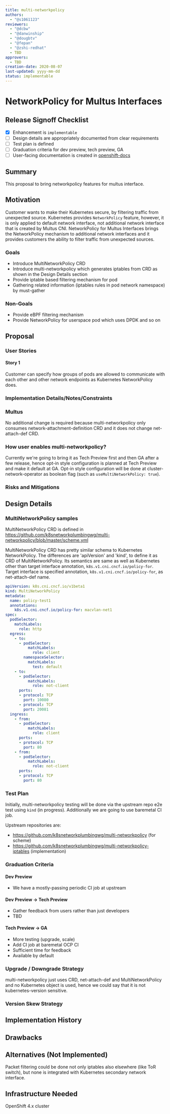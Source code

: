 ```yaml
---
title: multi-networkpolicy
authors:
  - "@s1061123"
reviewers:
  - "@dcbw"
  - "@danwinship"
  - "@dougbtv"
  - "@fepan"
  - "@zshi-redhat"
  - TBD
approvers:
  - TBD
creation-date: 2020-08-07
last-updated: yyyy-mm-dd
status: implementable
---
```


# NetworkPolicy for Multus Interfaces

## Release Signoff Checklist

- [x] Enhancement is `implementable`
- [ ] Design details are appropriately documented from clear requirements
- [ ] Test plan is defined
- [ ] Graduation criteria for dev preview, tech preview, GA
- [ ] User-facing documentation is created in [openshift-docs](https://github.com/openshift/openshift-docs/)

## Summary

This proposal to bring networkpolicy features for multus interface.

## Motivation

Customer wants to make their Kubernetes secure, by filtering traffic from
unexpected source. Kubernetes provides `NetworkPolicy` feature, however, it
is only applied to default network interface, not additional network interface
that is created by Multus CNI.  NetworkPolicy for Multus Interfaces brings the NetworkPolicy
mechanism to additional network interfaces and it provides customers the ability to filter
traffic from unexpected sources.

### Goals

- Introduce MultiNetworkPolicy CRD
- Introduce multi-networkpolicy which generates iptables from CRD as shown in the Design Details section
- Provide iptable based filtering mechanism for pod
- Gathering related information (iptables rules in pod network namespace) by must-gather

### Non-Goals

- Provide eBPF filtering mechanism
- Provide NetworkPolicy for userspace pod which uses DPDK and so on

## Proposal

### User Stories

#### Story 1

Customer can specify how groups of pods are allowed to communicate with each other
and other network endpoints as Kubernetes NetworkPolicy does.

### Implementation Details/Notes/Constraints

### Multus

No additional change is required because multi-networkpolicy only consumes
network-attachment-definition CRD and it does not change net-attach-def CRD.

### How user enables multi-networkpolicy?

Currently we're going to bring it as Tech Preview first and then GA after a few release,
hence opt-in style configuration is planned at Tech Preview and make it default at GA.
Opt-in style configuration will be done at cluster-network-operator as boolean flag
(such as `useMultiNetworkPolicy: true`).


### Risks and Mitigations

## Design Details

### MultiNetworkPolicy samples

MultiNetworkPolicy CRD is defined in https://github.com/k8snetworkplumbingwg/multi-networkpolicy/blob/master/scheme.yml

MultiNetworkPolicy CRD has pretty similar schema to Kubernetes NetworkPolicy. The differences are
'apiVersion' and 'kind', to define it as CRD of MultiNetworkPolicy. Its semantics are same as well
as Kubernetes other than target interface annotation, `k8s.v1.cni.cncf.io/policy-for`. Target interface
is specified annotation, `k8s.v1.cni.cncf.io/policy-for`, as net-attach-def name.

```yaml
apiVersion: k8s.cni.cncf.io/v1beta1
kind: MultiNetworkPolicy
metadata:
  name: policy-test1
  annotations:
    k8s.v1.cni.cncf.io/policy-for: macvlan-net1
spec:
  podSelector:
    matchLabels:
      role: http
  egress:
    - to:
      - podSelector:
          matchLabels:
            role: client
        namespaceSelector:
          matchLabels:
            test: default
    - to:
      - podSelector:
          matchLabels:
            role: not-client
      ports:
      - protocol: TCP
        port: 10080
      - protocol: TCP
        port: 20081
  ingress:
    - from:
      - podSelector:
          matchLabels:
            role: client
      ports:
      - protocol: TCP
        port: 80
    - from:
      - podSelector:
          matchLabels:
            role: not-client
      ports:
      - protocol: TCP
        port: 80
```

### Test Plan

Initially, multi-networkpolicy testing will be done via the upstream repo e2e test
using `kind` (in progress). Additionally we are going to use baremetal CI job.

Upstream repositories are:
- https://github.com/k8snetworkplumbingwg/multi-networkpolicy (for scheme)
- https://github.com/k8snetworkplumbingwg/multi-networkpolicy-iptables (implementation)

### Graduation Criteria

#### Dev Preview

- We have a mostly-passing periodic CI job at upstream

#### Dev Preview -> Tech Preview

- Gather feedback from users rather than just developers
- TBD

#### Tech Preview -> GA

- More testing (upgrade, scale)
- Add CI job at baremetal OCP CI
- Sufficient time for feedback
- Available by default

### Upgrade / Downgrade Strategy

multi-networkpolicy just uses CRD, net-attach-def and MultiNetworkPolicy and no Kubernetes object is used,
hence we could say that it is not kubernetes-version sensitive.

### Version Skew Strategy

## Implementation History

## Drawbacks

## Alternatives (Not Implemented)

Packet filtering could be done not only iptables also elsewhere (like ToR switch), but none is integrated
with Kubernetes secondary network interface.

## Infrastructure Needed

OpenShift 4.x cluster
